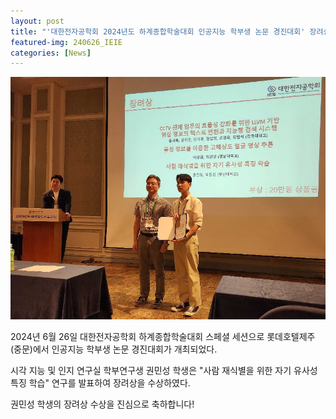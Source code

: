 ```yaml
---
layout: post
title: "'대한전자공학회 2024년도 하계종합학술대회 인공지능 학부생 논문 경진대회' 장려상 수상"
featured-img: 240626_IEIE
categories: [News]
---
```


![240626_IEIE](/assets/img/posts/240626_IEIE.jpg)

2024년 6월 26일 대한전자공학회 하계종합학술대회 스페셜 세션으로 롯데호텔제주(중문)에서 인공지능 학부생 논문 경진대회가 개최되었다.

시각 지능 및 인지 연구실 학부연구생 권민성 학생은 "사람 재식별을 위한 자기 유사성 특징 학습" 연구를 발표하여 장려상을 수상하였다.

권민성 학생의 장려상 수상을 진심으로 축하합니다!
